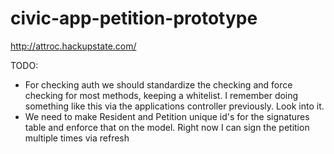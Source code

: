 civic-app-petition-prototype
============================

http://attroc.hackupstate.com/

TODO:
- For checking auth we should standardize the checking and force checking for 
  most methods, keeping a whitelist. I remember doing something like this
  via the applications controller previously. Look into it.
- We need to make Resident and Petition unique id's for the signatures table and 
  enforce that on the model. Right now I can sign the petition multiple times via refresh
